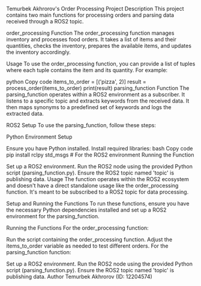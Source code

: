 Temurbek Akhrorov's Order Processing Project
Description
This project contains two main functions for processing orders and parsing data received through a ROS2 topic.

order_processing Function
The order_processing function manages inventory and processes food orders. It takes a list of items and their quantities, checks the inventory, prepares the available items, and updates the inventory accordingly.

Usage
To use the order_processing function, you can provide a list of tuples where each tuple contains the item and its quantity. For example:

python
Copy code
items_to_order = [('pizza', 2)]
result = process_order(items_to_order)
print(result)
parsing_function Function
The parsing_function operates within a ROS2 environment as a subscriber. It listens to a specific topic and extracts keywords from the received data. It then maps synonyms to a predefined set of keywords and logs the extracted data.

ROS2 Setup
To use the parsing_function, follow these steps:

Python Environment Setup

Ensure you have Python installed.
Install required libraries:
bash
Copy code
pip install rclpy std_msgs  # For the ROS2 environment
Running the Function

Set up a ROS2 environment.
Run the ROS2 node using the provided Python script (parsing_function.py).
Ensure the ROS2 topic named 'topic' is publishing data.
Usage
The function operates within the ROS2 ecosystem and doesn't have a direct standalone usage like the order_processing function. It's meant to be subscribed to a ROS2 topic for data processing.

Setup and Running the Functions
To run these functions, ensure you have the necessary Python dependencies installed and set up a ROS2 environment for the parsing_function.

Running the Functions
For the order_processing function:

Run the script containing the order_processing function.
Adjust the items_to_order variable as needed to test different orders.
For the parsing_function function:

Set up a ROS2 environment.
Run the ROS2 node using the provided Python script (parsing_function.py).
Ensure the ROS2 topic named 'topic' is publishing data.
Author
Temurbek Akhrorov (ID: 12204574)
